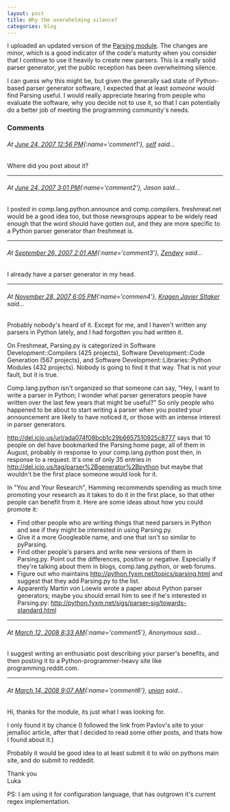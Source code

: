 ```yaml
---
layout: post
title: Why the overwhelming silence?
categories: blog
---
```


I uploaded an updated version of the [Parsing
module](http://www.canonware.com/download/Parsing/Parsing.py).  The changes are
minor, which is a good indicator of the code's maturity when you consider that I
continue to use it heavily to create new parsers.  This is a really solid parser
generator, yet the public reception has been overwhelming silence.

I can guess why this might be, but given the generally sad state of Python-based
parser generator software, I expected that at least _someone_ would find Parsing
useful.  I would really appreciate hearing from people who evaluate the
software, why you decide not to use it, so that I can potentially do a better
job of meeting the programming community's needs.

### Comments

###### At [June 24, 2007 12:56 PM](#comment1){:name='comment1'}, [self](http://www.blogger.com/profile/05731049271980572297) said...

Where did you post about it?

---

###### At [June 24, 2007 3:01 PM](#comment2){:name='comment2'}, Jason said...

I posted in comp.lang.python.announce and comp.compilers.  freshmeat.net would
be a good idea too, but those newsgroups appear to be widely read enough that
the word should have gotten out, and they are more specific to a Python parser
generator than freshmeat is.

---

###### At [September 26, 2007 2:01 AM](#comment3){:name='comment3'}, [Zendwy](http://www.blogger.com/profile/13776953464954296283) said...

I already have a parser generator in my head.

---

###### At [November 28, 2007 6:05 PM](#comment4){:name='commen4'}, [Kragen Javier SItaker](http://pobox.com/~kragen/) said...

Probably nobody's heard of it.  Except for me, and I haven't written any parsers
in Python lately, and I had forgotten you had written it.

On Freshmeat, Parsing.py is categorized in Software Development::Compilers (425
projects), Software Development::Code Generation (567 projects), and Software
Development::Libraries::Python Modules (432 projects).  Nobody is going to find
it that way.  That is not your fault, but it is true.

Comp.lang.python isn't organized so that someone can say, "Hey, I want to write
a parser in Python; I wonder what parser generators people have written over the
last few years that might be useful?"  So only people who happened to be about
to start writing a parser when you posted your announcement are likely to have
noticed it, or those with an intense interest in parser generators.

<http://del.icio.us/url/ada074f08bcb1c29b6657510925c8777> says that 10 people on
del have bookmarked the Parsing home page, all of them in August, probably in
response to your comp.lang.python post then, in response to a request.  It's one
of only 35 entries in <http://del.icio.us/tag/parser%2Bgenerator%2Bpython> but
maybe that wouldn't be the first place someone would look for it.

In "You and Your Research", Hamming recommends spending as much time promoting
your research as it takes to do it in the first place, so that other people can
benefit from it.  Here are some ideas about how you could promote it:
- Find other people who are writing things that need parsers in Python and see
  if they might be interested in using Parsing.py.
- Give it a more Googleable name, and one that isn't so similar to pyParsing.
- Find other people's parsers and write new versions of them in Parsing.py.
  Point out the differences, positive or negative.  Especially if they're
  talking about them in blogs, comp.lang.python, or web forums.
- Figure out who maintains http://python.fyxm.net/topics/parsing.html and
  suggest that they add Parsing.py to the list.
- Apparently Martin von Loewis wrote a paper about Python parser generators;
  maybe you should email him to see if he's interested in Parsing.py:
  <http://python.fyxm.net/sigs/parser-sig/towards-standard.html>

---

###### At [March 12, 2008 8:33 AM](#comment5){:name='comment5'}, Anonymous said...

I suggest writing an enthusiatic post describing your parser's benefits, and
then posting it to a Python-programmer-heavy site like programming.reddit.com.

---

###### At [March 14, 2008 9:07 AM](#comment6){:name='comment6'}, [union](http://www.blogger.com/profile/09666913974313452020) said...

Hi, thanks for the module, its just what I was looking for.

I only found it by chance (I followed the link from Pavlov's site to your
jemalloc article, after that I decided to read some other posts, and thats how I
found about it.)

Probably it would be good idea to at least submit it to wiki on pythons main
site, and do submit to reddedit.

Thank you  
Luka

PS: I am using it for configuration language, that has outgrown it's current
regex implementation.
